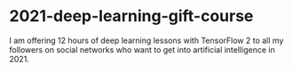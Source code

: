 # 2021-deep-learning-gift-course
I am offering 12 hours of deep learning lessons with TensorFlow 2 to all my followers on social networks who want to get into artificial intelligence in 2021.
